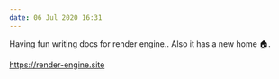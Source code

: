 ```yaml
---
date: 06 Jul 2020 16:31
---
```


Having fun writing docs for render engine.. Also it has a new home 🏠.

<https://render-engine.site>
